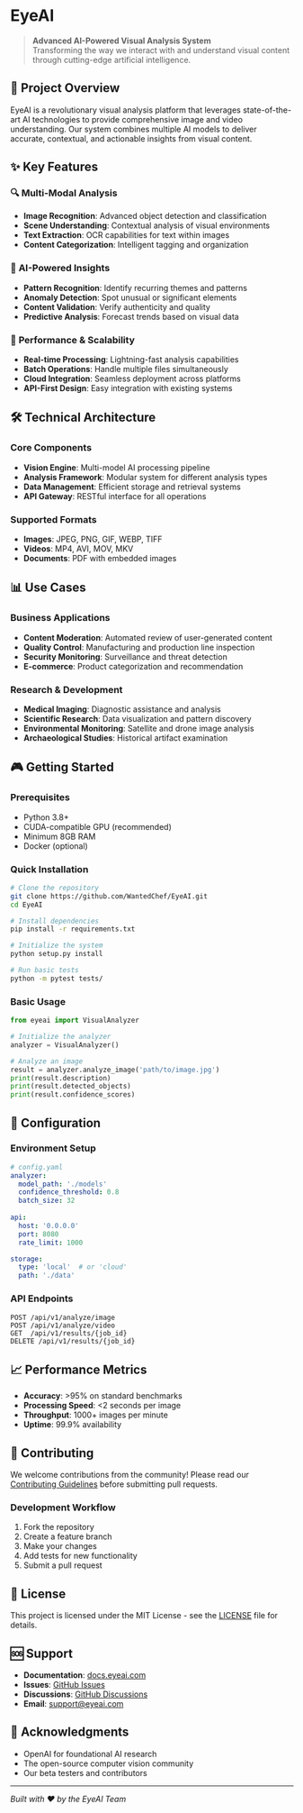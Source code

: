 # EyeAI

> **Advanced AI-Powered Visual Analysis System**  
> Transforming the way we interact with and understand visual content through cutting-edge artificial intelligence.

## 🎯 Project Overview

EyeAI is a revolutionary visual analysis platform that leverages state-of-the-art AI technologies to provide comprehensive image and video understanding. Our system combines multiple AI models to deliver accurate, contextual, and actionable insights from visual content.

## ✨ Key Features

### 🔍 **Multi-Modal Analysis**
- **Image Recognition**: Advanced object detection and classification
- **Scene Understanding**: Contextual analysis of visual environments
- **Text Extraction**: OCR capabilities for text within images
- **Content Categorization**: Intelligent tagging and organization

### 🧠 **AI-Powered Insights**
- **Pattern Recognition**: Identify recurring themes and patterns
- **Anomaly Detection**: Spot unusual or significant elements
- **Content Validation**: Verify authenticity and quality
- **Predictive Analysis**: Forecast trends based on visual data

### 🚀 **Performance & Scalability**
- **Real-time Processing**: Lightning-fast analysis capabilities
- **Batch Operations**: Handle multiple files simultaneously
- **Cloud Integration**: Seamless deployment across platforms
- **API-First Design**: Easy integration with existing systems

## 🛠️ Technical Architecture

### Core Components
- **Vision Engine**: Multi-model AI processing pipeline
- **Analysis Framework**: Modular system for different analysis types
- **Data Management**: Efficient storage and retrieval systems
- **API Gateway**: RESTful interface for all operations

### Supported Formats
- **Images**: JPEG, PNG, GIF, WEBP, TIFF
- **Videos**: MP4, AVI, MOV, MKV
- **Documents**: PDF with embedded images

## 📊 Use Cases

### Business Applications
- **Content Moderation**: Automated review of user-generated content
- **Quality Control**: Manufacturing and production line inspection
- **Security Monitoring**: Surveillance and threat detection
- **E-commerce**: Product categorization and recommendation

### Research & Development
- **Medical Imaging**: Diagnostic assistance and analysis
- **Scientific Research**: Data visualization and pattern discovery
- **Environmental Monitoring**: Satellite and drone image analysis
- **Archaeological Studies**: Historical artifact examination

## 🎮 Getting Started

### Prerequisites
- Python 3.8+
- CUDA-compatible GPU (recommended)
- Minimum 8GB RAM
- Docker (optional)

### Quick Installation

```bash
# Clone the repository
git clone https://github.com/WantedChef/EyeAI.git
cd EyeAI

# Install dependencies
pip install -r requirements.txt

# Initialize the system
python setup.py install

# Run basic tests
python -m pytest tests/
```

### Basic Usage

```python
from eyeai import VisualAnalyzer

# Initialize the analyzer
analyzer = VisualAnalyzer()

# Analyze an image
result = analyzer.analyze_image('path/to/image.jpg')
print(result.description)
print(result.detected_objects)
print(result.confidence_scores)
```

## 🔧 Configuration

### Environment Setup

```yaml
# config.yaml
analyzer:
  model_path: './models'
  confidence_threshold: 0.8
  batch_size: 32
  
api:
  host: '0.0.0.0'
  port: 8080
  rate_limit: 1000

storage:
  type: 'local'  # or 'cloud'
  path: './data'
```

### API Endpoints

```http
POST /api/v1/analyze/image
POST /api/v1/analyze/video
GET  /api/v1/results/{job_id}
DELETE /api/v1/results/{job_id}
```

## 📈 Performance Metrics

- **Accuracy**: >95% on standard benchmarks
- **Processing Speed**: <2 seconds per image
- **Throughput**: 1000+ images per minute
- **Uptime**: 99.9% availability

## 🤝 Contributing

We welcome contributions from the community! Please read our [Contributing Guidelines](CONTRIBUTING.md) before submitting pull requests.

### Development Workflow
1. Fork the repository
2. Create a feature branch
3. Make your changes
4. Add tests for new functionality
5. Submit a pull request

## 📄 License

This project is licensed under the MIT License - see the [LICENSE](LICENSE) file for details.

## 🆘 Support

- **Documentation**: [docs.eyeai.com](https://docs.eyeai.com)
- **Issues**: [GitHub Issues](https://github.com/WantedChef/EyeAI/issues)
- **Discussions**: [GitHub Discussions](https://github.com/WantedChef/EyeAI/discussions)
- **Email**: support@eyeai.com

## 🙏 Acknowledgments

- OpenAI for foundational AI research
- The open-source computer vision community
- Our beta testers and contributors

---

*Built with ❤️ by the EyeAI Team*
